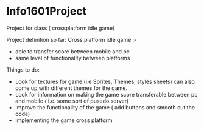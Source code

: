# Info1601Project
Project for class ( crossplatform idle game)

Project definition so far:
  Cross platform idle game :-
   *  able to transfer score between mobile and pc
   * same level of functionality between platforms

Things to do:
* Look for textures for game (i.e Sprites, Themes, styles sheets) can also come up with different themes for the game.
* Look for information on making the game score transferable between pc and mobile ( i.e. some sort of pusedo server)
* Improve the functionality of the game ( add buttons and smooth out the code)
* Implementing the game cross platform
